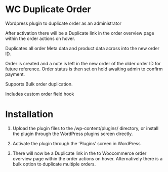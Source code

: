 # WC Duplicate Order
Wordpress plugin to duplicate order as an administrator

After activation there will be a Duplicate link in the order overview page within the order actions on hover.

Duplicates all order Meta data and product data across into the new order ID.

Order is created and a note is left in the new order of the older order ID for future reference. Order status is then set on hold awaiting admin to confirm payment.

Supports Bulk order duplication.

Includes custom order field hook

# Installation

1. Upload the plugin files to the /wp-content/plugins/ directory, or install the plugin through the WordPress plugins screen directly.

2. Activate the plugin through the ‘Plugins’ screen in WordPress

3. There will now be a Duplicate link in the to Woocommerce order overview page within the order actions on hover. Alternatively there is a bulk option to duplicate multiple orders.

